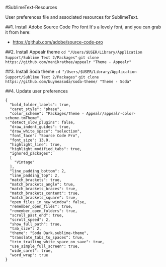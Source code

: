#SublimeText-Resources

User preferences file and associated resources for SublimeText.

##1. Install Adobe Source Code Pro font
It's a lovely font, and you can grab it from here:
* https://github.com/adobe/source-code-pro

##2. Install Appealr theme
`cd "/Users/$USER/Library/Application Support/Sublime Text 2/Packages"`
`git clone https://github.com/manikrathee/appealr "Theme - Appealr"`

##3. Install Soda theme
`cd "/Users/$USER/Library/Application Support/Sublime Text 2/Packages"`
`git clone https://github.com/buymeasoda/soda-theme/ "Theme - Soda"`

##4. Update user preferences

```
{
  "bold_folder_labels": true,
  "caret_style": "phase",
  "color_scheme": "Packages/Theme - Appealr/appealr-color-scheme.tmTheme",
  "detect_slow_plugins": false,
  "draw_indent_guides": true,
  "draw_white_space": "selection",
  "font_face": "Source Code Pro",
  "font_size": 13.0,
  "highlight_line": true,
  "highlight_modified_tabs": true,
  "ignored_packages":
  [
    "Vintage"
  ],
  "line_padding_bottom": 2,
  "line_padding_top": 2,
  "match_brackets": true,
  "match_brackets_angle": true,
  "match_brackets_braces": true,
  "match_brackets_content": true,
  "match_brackets_square": true,
  "open_files_in_new_window": false,
  "remember_open_files": true,
  "remember_open_folders": true,
  "scroll_past_end": true,
  "scroll_speed": 2,
  "show_full_path": true,
  "tab_size": 2,
  "theme": "Soda Dark.sublime-theme",
  "translate_tabs_to_spaces": true,
  "trim_trailing_white_space_on_save": true,
  "use_simple_full_screen": true,
  "wide_caret": true,
  "word_wrap": true
}
```